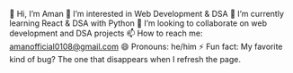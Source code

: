👋 Hi, I’m Aman
👀 I’m interested in Web Development & DSA
🌱 I’m currently learning React & DSA with Python
💞️ I’m looking to collaborate on web development and DSA projects
📫 How to reach me: amanofficial0108@gmail.com
😄 Pronouns: he/him
⚡ Fun fact: My favorite kind of bug? The one that disappears when I refresh the page.
<!---
konlin008/konlin008 is a ✨ special ✨ repository because its `README.md` (this file) appears on your GitHub profile.
You can click the Preview link to take a look at your changes.
--->
